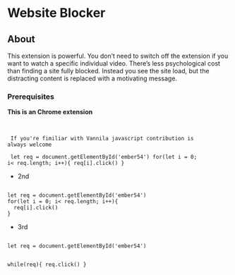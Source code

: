 # Website Blocker

## About <a name = "about"></a>

This extension is powerful. You don’t need to switch off the extension if you want to watch a specific individual video. There’s less psychological cost than finding a site fully blocked. Instead you see the site load, but the distracting content is replaced with a motivating message.

<!-- ## Getting Started <a name = "getting_started"></a>

These instructions will get you a copy of the project up and running on your local machine for development and testing purposes. See [deployment](#deployment) for notes on how to deploy the project on a live system. -->

### Prerequisites

<strong> This is an Chrome extension </strong>

</br>

<code> If you're fimiliar with Vannila javascript contribution is always welcome </code>

<code> let req = document.getElementById('ember54')
for(let i = 0; i< req.length; i++){
  req[i].click()
} </code>

* 2nd 
<code>
let req = document.getElementById('ember54')
for(let i = 0; i< req.length; i++){
  req[i].click()
} </code>

* 3rd 
<code>
let req = document.getElementById('ember54')

while(req){
  req.click()
} </code>